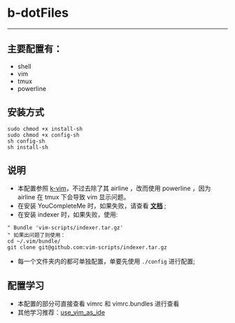 # b-dotFiles
----
## 主要配置有：
- shell
- vim
- tmux
- powerline

## 安装方式
```
sudo chmod +x install-sh
sudo chmod +x config-sh
sh config-sh
sh install-sh
```

## 说明
- 本配置参照 [k-vim][1]，不过去除了其 airline ，改而使用 powerline ，因为 airline 在 tmux 下会导致 vim 显示问题。
- 在安装 YouCompleteMe 时，如果失败，请查看 **[文档][2]** ;
- 在安装 indexer 时，如果失败，使用:
```shell
" Bundle 'vim-scripts/indexer.tar.gz'
" 如果出问题了则使用：
cd ~/.vim/bundle/
git clone git@github.com:vim-scripts/indexer.tar.gz
```
- 每一个文件夹内的都可单独配置，单要先使用 `./config` 进行配置;

## 配置学习
- 本配置的部分可直接查看 vimrc 和 vimrc.bundles 进行查看
- 其他学习推荐：[use_vim_as_ide][3]

[1]: https://github.com/wklken/k-vim
[2]: https://github.com/Valloric/YouCompleteMe
[3]: https://github.com/bbxytl/use_vim_as_ide
